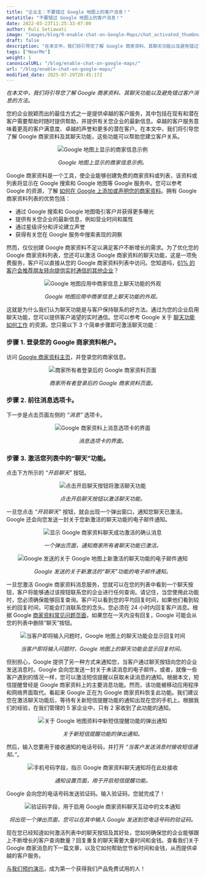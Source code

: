 ```yaml
---
title: "企业主：不要错过 Google 地图上的客户消息！"
metatitle: "不要错过 Google 地图上的客户消息！"
date: 2022-03-23T11:25:33-07:00
author: Ruli Setiawati
image: "images/blog/9-enable-chat-on-Google-Maps/chat_activated_thumbnail.png"
draft: false
description: "在本文中，我们将引导您了解 Google 商家资料、其聊天功能以及避免错过客户消息的方法。"
tags: ["NearMe"]
weight: 1  
canonicalURL: "/blog/enable-chat-on-google-maps/"
url: "/blog/enable-chat-on-google-maps/"
modified_date: 2025-07-29T20:45:17Z
---
```


*在本文中，我们将引导您了解 Google 商家资料、其聊天功能以及避免错过客户消息的方法。*


您的企业脱颖而出的最佳方式之一是提供卓越的客户服务，其中包括在现有和潜在客户需要帮助时随时提供帮助，并提供有关您企业的最新信息。卓越的客户服务意味着更高的客户满意度、卓越的声誉和更多的潜在客户。在本文中，我们将引导您了解 Google 商家资料及其聊天功能，这些功能可以帮助您建立客户关系。

<center>
<img src="/images/blog/9-enable-chat-on-Google-Maps/andante.png" alt="Google 地图上显示的商家信息示例"/>

*Google 地图上显示的商家信息示例。*
</center>

Google 商家资料是一个工具，使企业能够创建免费的商家资料或列表，该资料或列表将显示在 Google 搜索和 Google 地图等 Google 服务中。您可以参考 Google 的资源，了解 [如何在 Google 上添加或声明您的商家资料](https://support.google.com/business/answer/2911778?hl=en&co=GENIE.Platform%3DDesktop)。拥有 Google 商家资料列表的优势包括：

- 通过 Google 搜索和 Google 地图吸引客户并获得更多曝光
- 提供有关您企业的最新信息，例如营业时间和属性
- 通过星级评分和评论建立声誉
- 获得有关您在 Google 服务中搜索表现的洞察

然而，仅仅创建 Google 商家资料不足以满足客户不断增长的需求。为了优化您的 Google 商家资料列表，您还可以激活 Google 商家资料的聊天功能，这是一项免费服务，客户可以直接从您的 Google 商家资料列表中访问。您知道吗，[61% 的客户会推荐朋友转向提供实时通信的其他企业](https://blog.avochato.com/index.php/2019/12/12/business-to-customer-communication-text-message-software)？


<center>
<img src="/images/blog/9-enable-chat-on-Google-Maps/chat_on_gmaps.png" alt="Google 地图应用中商家信息上聊天功能的外观"/>

*Google 地图应用中商家信息上聊天功能的外观。*
</center>

这就是为什么我们认为聊天功能是与客户保持联系的好方法。通过为您的企业启用聊天功能，您可以提供客户渴望的实时通信。您可以参考 Google 关于 [聊天功能如何工作](https://support.google.com/business/answer/9114771?hl=en&co=GENIE.Platform%3DAndroid#zippy=) 的资源。您只需以下 3 个简单步骤即可激活聊天功能：

### 步骤 1. 登录您的 Google 商家资料帐户。

访问 [Google 商家资料主页](https://www.google.com/business/)，并登录您的商家信息。

<center>
<img src="/images/blog/9-enable-chat-on-Google-Maps/GBP_manager_interface.png" alt="商家所有者登录后的 Google 商家资料页面"/>

*商家所有者登录后的 Google 商家资料页面。*
</center>

### 步骤 2. 前往消息选项卡。

下一步是点击页面左侧的 *“消息”* 选项卡。

<center>
<img src="/images/blog/9-enable-chat-on-Google-Maps/messages_tab.png" alt="Google 商家资料上消息选项卡的界面"/>

*消息选项卡的界面。*
</center>

### 步骤 3. 激活您列表中的“聊天”功能。

点击下方所示的 *“开启聊天”* 按钮。

<center>
<img src="/images/blog/9-enable-chat-on-Google-Maps/turn_on_chat.png" alt= "点击开启聊天按钮将激活聊天功能"/>

*点击开启聊天按钮以激活聊天功能。*
</center>

一旦您点击 *“开启聊天”* 按钮，就会出现一个弹出窗口，通知您聊天已激活。Google 还会向您发送一封关于您新激活的聊天功能的电子邮件通知。

<center>
<img src="/images/blog/9-enable-chat-on-Google-Maps/chat_activated.png" alt="显示 Google 商家资料聊天成功激活的确认消息"/>

*一个弹出页面，通知商家所有者聊天功能已激活。*
</center>


<center>
<img src="/images/blog/9-enable-chat-on-Google-Maps/email_notifications.png" alt="Google 发送的关于 Google 地图上新激活的聊天功能的电子邮件通知"/>

*Google 发送的关于新激活的“聊天”功能的电子邮件通知。*
</center>


一旦您激活 Google 商家资料消息服务，您就可以在您的列表中看到一个聊天按钮，客户将能够通过该按钮联系您的企业进行任何查询。请记住，当您使用此功能时，您必须确保能够回复查询。客户可以看到您的平均回复时间，如果他们看到较长的回复时间，可能会打消联系您的念头。您必须在 24 小时内回复客户消息。根据 Google [商家资料常见问题页面](https://support.google.com/business/answer/9114771?hl=en&co=GENIE.Platform%3DAndroid#zippy=%2Chow-do-i-keep-the-chat-button-active-on-google)，如果您在一天内没有回复，Google 可能会从您的列表中删除“聊天”按钮。

<center>
<img src="/images/blog/9-enable-chat-on-Google-Maps/response_time.png" alt="当客户即将输入问题时，Google 地图上的聊天功能会显示回复时间"/>

*当客户即将输入问题时，Google 地图上的聊天功能会显示回复时间。*
</center>

但别担心，Google 提供了另一种方式来通知您，当客户通过聊天按钮向您的企业发送消息时。Google 会向您发送一封关于未读消息的电子邮件。或者，就像一些客户遇到的情况一样，您可以激活短信提醒以获取未读消息的通知。根据本文，短信提醒曾经是 Google 商家资料上的主要消息功能。然而，该功能被移动应用程序和网络界面取代。看起来 Google 正在为 Google 商家资料恢复此功能。我们建议您在激活聊天功能后，等待有关新短信提醒功能的通知出现在您的手机上。根据我们的经验，在我们管理的 5 家企业中，只有 2 家收到了此功能的通知。


<center>
<img src="/images/blog/9-enable-chat-on-Google-Maps/pop_up_sms_notif.png" alt="关于 Google 地图资料中新短信提醒功能的弹出通知"/>

*关于新短信提醒功能的弹出通知。*
</center>

然后，输入您要用于接收通知的电话号码，并打开 *“当客户发送消息时接收短信通知。”*。

<center>
<img src="/images/blog/9-enable-chat-on-Google-Maps/phone_number_sms_notif.png" alt="手机号码字段，指示 Google 商家资料聊天通知将在此处接收"/>

*通知设置页面，用于开启短信提醒功能。*
</center>

Google 会向您的电话号码发送验证码。输入验证码，您就完成了！

<center>
<img src="/images/blog/9-enable-chat-on-Google-Maps/verification_code.png" alt="验证码字段，用于启用 Google 商家资料聊天互动中的文本通知"/>

*将出现一个弹出页面，您可以在其中输入 Google 发送到您电话号码的验证码。*
</center>

现在您已经知道如何激活列表中的聊天按钮及其好处，您如何确保您的企业能够跟上不断增长的客户查询数量？回复重复的聊天需要大量时间和金钱。查看我们关于 Google 商家消息的下一篇文章，以及它如何帮助您节省时间和金钱，从而提供卓越的客户服务。

[与我们预约演示](https://meetings.hubspot.com/seasalt-ai/seasalt-meeting)，成为第一个获得我们产品免费试用的人！

